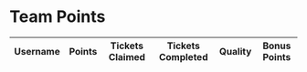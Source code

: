 # Team Points

| Username | Points | Tickets Claimed | Tickets Completed | Quality | Bonus Points |
|----------|--------|------------------|-------------------|---------|--------------|
